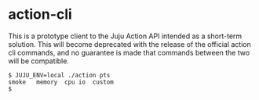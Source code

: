 # action-cli

This is a prototype client to the Juju Action API intended as a short-term
solution. This will become deprecated with the release of the official action
cli commands, and no guarantee is made that commands between the two will
be compatible.


    $ JUJU_ENV=local ./action pts
    smoke	memory	cpu	io	custom
    $
